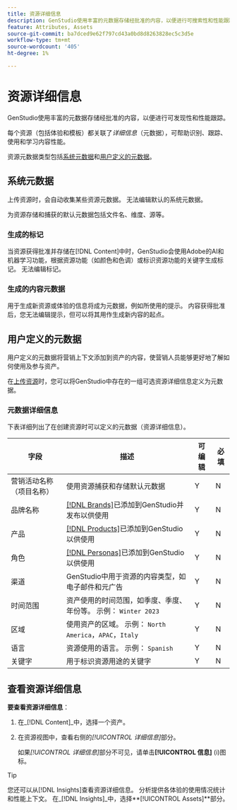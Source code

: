 ```yaml
---
title: 资源详细信息
description: GenStudio使用丰富的元数据存储经批准的内容，以便进行可搜索性和性能跟踪。
feature: Attributes, Assets
source-git-commit: ba7dced9e62f797cd43a0bd8d8263828ec5c3d5e
workflow-type: tm+mt
source-wordcount: '405'
ht-degree: 1%

---
```



# 资源详细信息

GenStudio使用丰富的元数据存储经批准的内容，以便进行可发现性和性能跟踪。

每个资源（包括体验和模板）都关联了&#x200B;_详细信息_（元数据），可帮助识别、跟踪、使用和学习内容性能。

资源元数据类型包括[系统元数据](#system-metadata)和[用户定义的元数据](#user-defined-metadata)。

## 系统元数据

上传资源时，会自动收集某些资源元数据。 无法编辑默认的系统元数据。

为资源存储和捕获的默认元数据包括文件名、维度、源等。

### 生成的标记

当资源获得批准并存储在[!DNL Content]中时，GenStudio会使用Adobe的AI和机器学习功能，根据资源功能（如颜色和色调）或标识资源功能的关键字生成标记。 无法编辑标记。

### 生成的内容元数据

用于生成新资源或体验的信息将成为元数据，例如所使用的提示。 内容获得批准后，您无法编辑提示，但可以将其用作生成新内容的起点。

## 用户定义的元数据

用户定义的元数据将营销上下文添加到资产的内容，使营销人员能够更好地了解如何使用及参与资产。

在[上传资源](/help/user-guide/content/manage-assets.md#add-assets)时，您可以将GenStudio中存在的一组可选资源详细信息定义为元数据。

### 元数据详细信息

下表详细列出了在创建资源时可以定义的元数据（资源详细信息）。

| 字段 | 描述 | 可编辑 | 必填 |
| ------------- | ----------- | -------- | -------- |
| 营销活动名称（项目名称） | 使用资源捕获和存储默认元数据 | Y | N |
| 品牌名称 | [[!DNL Brands]](/help/user-guide/guidelines/brands.md)已添加到GenStudio并发布以供使用 | Y | N |
| 产品 | [[!DNL Products]](/help/user-guide/guidelines/products.md)已添加到GenStudio以供使用 | Y | N |
| 角色 | [[!DNL Personas]](/help/user-guide/guidelines/personas.md)已添加到GenStudio以供使用 | Y | N |
| 渠道 | GenStudio中用于资源的内容类型，如电子邮件和元广告 | Y | N |
| 时间范围 | 资产使用的时间范围，如季度、季度、年份等。 示例： `Winter 2023` | Y | N |
| 区域 | 使用资产的区域。 示例： `North America`，`APAC`，`Italy` | Y | N |
| 语言 | 资源使用的语言。 示例： `Spanish` | Y | N |
| 关键字 | 用于标识资源用途的关键字 | Y | N |

## 查看资源详细信息

**要查看资源详细信息**：

1. 在&#x200B;_[!DNL Content]_中，选择一个资产。

1. 在资源视图中，查看右侧的&#x200B;_[!UICONTROL 详细信息]_&#x200B;部分。

   如果&#x200B;_[!UICONTROL 详细信息]_&#x200B;部分不可见，请单击&#x200B;**[!UICONTROL 信息]** (i)图标。

>[!TIP]
>
>您还可以从[!DNL Insights]查看资源详细信息。 分析提供各体验的使用情况统计和性能上下文。 在&#x200B;_[!DNL Insights]_中，选择&#x200B;**[!UICONTROL Assets]**部分。

<!-- ## History

Expand the _[!UICONTROL History]_ section to view a timeline of approvals and activity.

list other activity, show screenshot?
-->
